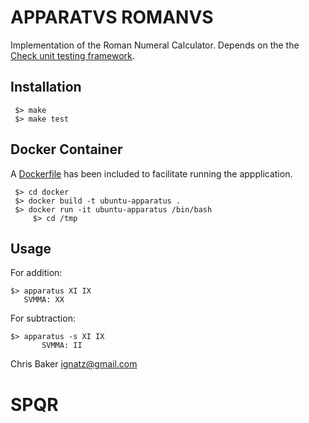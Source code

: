 # APPARATVS ROMANVS

Implementation of the Roman Numeral Calculator. Depends on the the [Check unit testing framework](https://libcheck.github.io/check/).

## Installation

     $> make
     $> make test 

## Docker Container

 A [Dockerfile](https://www.docker.com/) has been included to facilitate running the appplication.

     $> cd docker
     $> docker build -t ubuntu-apparatus .
     $> docker run -it ubuntu-apparatus /bin/bash
		 $> cd /tmp

## Usage

For addition:

    $> apparatus XI IX
       SVMMA: XX

For subtraction:

    $> apparatus -s XI IX
           SVMMA: II

Chris Baker <ignatz@gmail.com>

# SPQR
